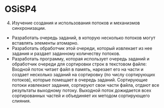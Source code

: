 # OSiSP4
4. Изучение создания и использования потоков и механизмов синхронизации.

- Разработать очередь заданий, в которую несколько потоков могут вставлять элементы атомарно.
- Разработать обработчик этой очереди, который извлекает из нее задания и раздает заданному количеству потоков.
- Разработать программу, которая использует очередь заданий и обработчик очереди для сортировки строк в текстовом файле:
Входной поток читает файл в память, нарезает его на части и создает несколько заданий на сортировку (по числу сортирующих потоков), 
которые помещает в очередь заданий. Сортирующие потоки извлекают задания, сортируют свои части файла, отдают все результаты 
выходному потоку. Выходной поток дожидается всех сортированных частей и объединяет их методом сортирующего слияния.

